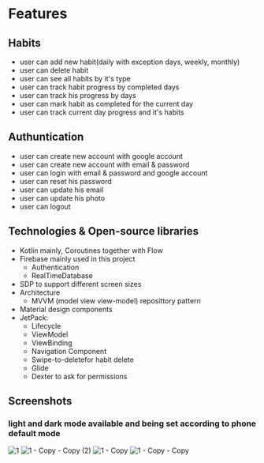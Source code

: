 <h1>Features</h1>
<h2>Habits</h2>
	<ul>
		<li>user can add new habit(daily with exception days, weekly, monthly) </li>
		<li>user can delete habit </li>
		<li>user can see all habits by it's type </li>
		<li>user can track habit progress by completed days </li>
		<li>user can track his progress by days </li>
		<li>user can mark habit as completed for the current day </li>
		<li>user can track current day progress and it's habits </li>
	</ul>
<h2>Authuntication</h2>
	<ul>
		<li>user can create new account with google account </li>
		<li>user can create new account with email & password</li>
		<li>user can login with email & password and google account</li>
		<li>user can reset his password </li>
		<li>user can update his email </li>
		<li>user can update his photo </li>
		<li>user can logout </li>
	</ul>
<h2>Technologies & Open-source libraries</h2>
	<ul>
		<li>Kotlin mainly, Coroutines together with Flow</li>
		<li>Firebase mainly used in this project
			<ul>
				<li>Authentication</li>
				<li>RealTimeDatabase</li>
			</ul>
		</li>
		<li>SDP to support different screen sizes</li>
		<li>Architecture
			<ul>
				<li>MVVM (model view view-model) reposittory pattern</li>
			</ul>
		</li>
		<li>Material design components</li>
		<li>JetPack:
			<ul>
				<li>Lifecycle</li>
				<li>ViewModel</li>
				<li>ViewBinding</li>
				<li>Navigation Component</li>
				<li>Swipe-to-deletefor habit delete</li>
				<li>Glide</li>
				<li>Dexter to ask for permissions</li>
			</ul>
		</li>
	</ul>
<h2>Screenshots</h2>
<h3>light and dark mode available and being set according to phone default mode</h3>

![1](https://github.com/maryam2070/Habit_Tracker_Application/assets/75796502/e9ed9976-1fe8-4480-8bd8-663b8fe942e6)
![1 - Copy - Copy (2)](https://github.com/maryam2070/Habit_Tracker_Application/assets/75796502/1d10dea5-e5b8-4100-8e51-a3f4cd7dd067)
![1 - Copy](https://github.com/maryam2070/Habit_Tracker_Application/assets/75796502/eafa55e2-738e-44c7-90f3-0dd5a8cf02f8)
![1 - Copy - Copy](https://github.com/maryam2070/Habit_Tracker_Application/assets/75796502/1389cc36-5a99-4e4a-a039-1134ae063db8)


